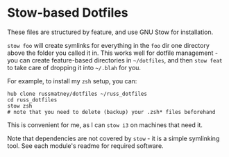 # Stow-based Dotfiles

These files are structured by feature, and use GNU Stow for installation.

`stow foo` will create symlinks for everything in the `foo` dir
one directory above the folder you called it in.
This works well for dotfile management - you can create
feature-based directories in `~/dotfiles`, and then `stow feat`
to take care of dropping it into `~/.blah` for you.

For example, to install my `zsh` setup, you can:

```
hub clone russmatney/dotfiles ~/russ_dotfiles
cd russ_dotfiles
stow zsh
# note that you need to delete (backup) your .zsh* files beforehand
```

This is convenient for me, as I can `stow i3` on machines that need it.

Note that dependencies are not covered by `stow` - it is a simple
symlinking tool. See each module's readme for required software.
